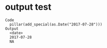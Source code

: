 # output test

    Code
      pillar(add_special(as.Date("2017-07-28")))
    Output
      <date>    
      2017-07-28
      NA        

